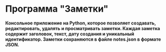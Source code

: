 
# **Программа "Заметки"**
**Консольное приложение на Python, которое позволяет создавать, редактировать, удалять и просматривать заметки. Каждая заметка содержит заголовок, текст, дату создания и уникальный идентификатор. Заметки сохраняются в файле notes.json в формате JSON.**

